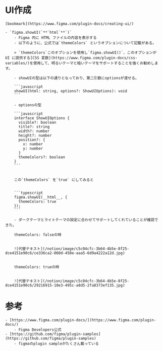 
# UI作成


	[bookmark](https://www.figma.com/plugin-docs/creating-ui/)

	- `figma.showUI(`**`html`**`)`
		- Figma 内に HTML ファイルの内容を表示する
		- 以下のように、公式では`themeColors` というオプションについて記載がある。

		> `themeColors`このオプションを使用し`figma.showUI()`、このオプションが UI に提供する[CSS 変数](https://www.figma.com/plugin-docs/css-variables/)を使用して、明るいテーマと暗いテーマをサポートすることを強くお勧めします。

		- showUIの型は以下の通りとなっており、第二引数にoptionsが渡せる。

		```javascript
		showUI(html: string, options?: ShowUIOptions): void
		```

		- optionsの型

		```javascript
		interface ShowUIOptions {
		  visible?: boolean
		  title?: string
		  width?: number
		  height?: number
		  position?: {
		    x: number
		    y: number
		  }
		  themeColors?: boolean
		}
		```


		この`themeColors` を`true` にしてみると


		```typescript
		figma.showUI(__html__, {
		  themeColors: true
		});
		```

		- ダークテーマとライトテーマの設定に合わせてサポートしてくれていることが確認できた。

		themeColors: falseの時


		![代替テキスト](/notion/image/c5c04cfc-3b64-4b5e-8f25-dce4151e90c6/ce336ca2-060d-450e-aaa5-6d9a4222a12d.jpg)


		themeColors: trueの時


		![代替テキスト](/notion/image/c5c04cfc-3b64-4b5e-8f25-dce4151e90c6/29216915-10e3-495c-a8d5-2fa8373ef135.jpg)


# 参考

	- [https://www.figma.com/plugin-docs/](https://www.figma.com/plugin-docs/)
		- Figma Developers公式
	- [https://github.com/figma/plugin-samples](https://github.com/figma/plugin-samples)
		- figmaのplugin sampleがたくさん載っている
